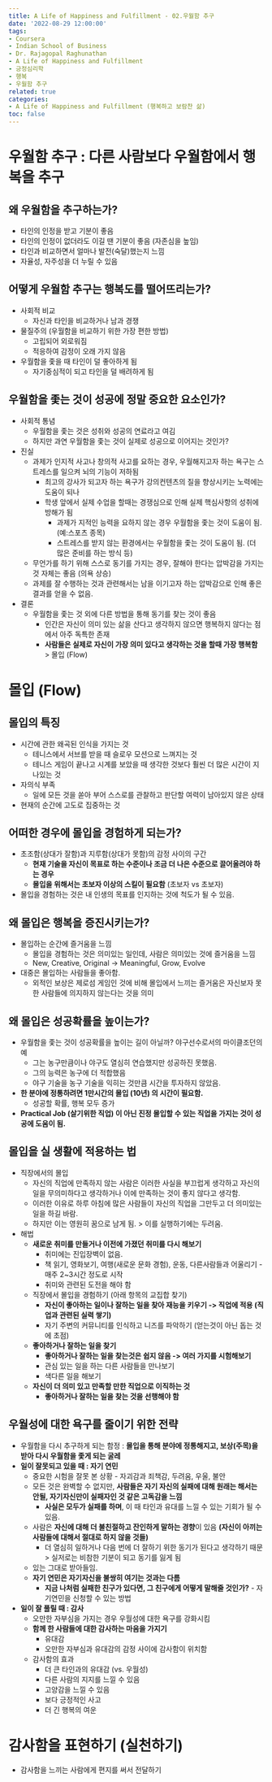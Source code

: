 ```yaml
---
title: A Life of Happiness and Fulfillment - 02.우월함 추구
date: '2022-08-29 12:00:00'
tags:
- Coursera
- Indian School of Business
- Dr. Rajagopal Raghunathan
- A Life of Happiness and Fulfillment
- 긍정심리학
- 행복
- 우월함 추구
related: true
categories:
- A Life of Happiness and Fulfillment (행복하고 보람찬 삶)
toc: false
---
```


# 우월함 추구 : 다른 사람보다 우월함에서 행복을 추구

## 왜 우월함을 추구하는가?

* 타인의 인정을 받고 기분이 좋음
* 타인의 인정이 없더라도 이길 땐 기분이 좋음 (자존심을 높임)
* 타인과 비교하면서 얼마나 발전(숙달)했는지 느낌
* 자율성, 자주성을 더 누릴 수 있음

## 어떻게 우월함 추구는 행복도를 떨어뜨리는가?

* 사회적 비교
	- 자신과 타인을 비교하거나 남과 경쟁
* 물질주의 (우월함을 비교하기 위한 가장 편한 방법)
	- 고립되어 외로워짐
	- 적응하여 감정이 오래 가지 않음
* 우월함을 좇을 때 타인이 덜 좋아하게 됨
	- 자기중심적이 되고 타인을 덜 배려하게 됨

## 우월함을 좇는 것이 성공에 정말 중요한 요소인가?

* 사회적 통념
	- 우월함을 좇는 것은 성취와 성공의 연료라고 여김
	- 하지만 과연 우월함을 좇는 것이 실제로 성공으로 이어지는 것인가?
* 진실
	- 과제가 인지적 사고나 창의적 사고를 요하는 경우, 우월해지고자 하는 욕구는 스트레스를 일으켜 뇌의 기능이 저하됨
		+ 최고의 강사가 되고자 하는 욕구가 강의컨텐츠의 질을 향상시키는 노력에는 도움이 되나
		+ 학생 앞에서 실제 수업을 할때는 경쟁심으로 인해 실제 핵심사항의 성취에 방해가 됨
			* 과제가 지적인 능력을 요하지 않는 경우 우월함을 좇는 것이 도움이 됨. (예:스포츠 종목)
			* 스트레스를 받지 않는 환경에서는 우월함을 좇는 것이 도움이 됨. (더 많은 준비를 하는 방식 등)
	- 무언가를 하기 위해 스스로 동기를 가지는 경우, 잘해야 한다는 압박감을 가지는 것 자체는 좋음 (의욕 상승)
	- 과제를 잘 수행하는 것과 관련해서는 남을 이기고자 하는 압박감으로 인해 좋은 결과를 얻을 수 없음.
* 결론
	- 우월함을 좇는 것 외에 다른 방법을 통해 동기를 찾는 것이 좋음
		+ 인간은 자신이 의미 있는 삶을 산다고 생각하지 않으면 행복하지 않다는 점에서 아주 독특한 존재
		+ **사람들은 실제로 자신이 가장 의미 있다고 생각하는 것을 할때 가장 행복함** > 몰입 (Flow)
			
# 몰입 (Flow)

## 몰입의 특징

- 시간에 관한 왜곡된 인식을 가지는 것
	+ 테니스에서 서브를 받을 때 슬로우 모션으로 느껴지는 것
	+ 테니스 게임이 끝나고 시계를 보았을 때 생각한 것보다 훨씬 더 많은 시간이 지나있는 것
- 자의식 부족
	+ 일에 모든 것을 쏟아 부어 스스로를 관찰하고 판단할 여력이 남아있지 않은 상태
- 현재의 순간에 고도로 집중하는 것
	
## 어떠한 경우에 몰입을 경험하게 되는가?

- 초조함(상대가 잘함)과 지루함(상대가 못함)의 감정 사이의 구간
	+ **현재 기술을 자신이 목표로 하는 수준이나 조금 더 나은 수준으로 끌어올려야 하는 경우**
	+ **몰입을 위해서는 초보자 이상의 스킬이 필요함** (초보자 vs 초보자)
- 몰입을 경험하는 것은 내 인생의 목표를 인지하는 것에 척도가 될 수 있음.

## 왜 몰입은 행복을 증진시키는가?

- 몰입하는 순간에 즐거움을 느낌
	+ 몰입을 경험하는 것은 의미있는 일인데, 사람은 의미있는 것에 즐거움을 느낌
	+ New, Creative, Original -> Meaningful, Grow, Evolve
- 대중은 몰입하는 사람들을 좋아함.
	+ 외적인 보상은 제로섬 게임인 것에 비해 몰입에서 느끼는 즐거움은 자신보자 못한 사람들에 의지하지 않는다는 것을 의미

## 왜 몰입은 성공확률을 높이는가?

* 우월함을 좇는 것이 성공확률을 높이는 길이 아닐까? 야구선수로서의 마이클조던의 예
	- 그는 농구만큼이나 야구도 열심히 연습했지만 성공하진 못했음. 
	- 그의 능력은 농구에 더 적합했음
	- 야구 기술을 농구 기술을 익히는 것만큼 시간을 투자하지 않았음.
* **한 분야에 정통하려면 1만시간의 몰입 (10년) 의 시간이 필요함.**
	- 성공할 확률, 행복 모두 증가
* **Practical Job (살기위한 직업) 이 아닌 진정 몰입할 수 있는 직업을 가지는 것이 성공에 도움이 됨.**


## 몰입을 실 생활에 적용하는 법
- 직장에서의 몰입
	+ 자신의 직업에 만족하지 않는 사람은 이러한 사실을 부끄럽게 생각하고 자신의 일을 무의미하다고 생각하거나 이에 만족하는 것이 좋지 않다고 생각함.
	+ 이러한 이유로 하루 아침에 많은 사람들이 자신의 직업을 그만두고 더 의미있는 일을 하길 바람.
	+ 하지만 이는 영원히 꿈으로 남게 됨. > 이를 실행하기에는 두려움.
- 해법
	+ **새로운 취미를 만들거나 이전에 가졌던 취미를 다시 해보기**
		* 취미에는 진입장벽이 없음.
		* 책 읽기, 영화보기, 여행(새로운 문화 경험), 운동, 다른사람들과 어울리기 - 매주 2~3시간 정도로 시작
		* 취미와 관련된 도전을 해야 함
	+ 직장에서 몰입을 경험하기 (아래 항목의 교집합 찾기)
		* **자신이 좋아하는 일이나 잘하는 일을 찾아 재능을 키우기 -> 직업에 적용 (직업과 관련된 실력 쌓기)**
		* 자기 주변의 커뮤니티를 인식하고 니즈를 파악하기 (얻는것이 아닌 돕는 것에 초점)
	+ **좋아하거나 잘하는 일을 찾기**
		* **좋아하거나 잘하는 일을 찾는것은 쉽지 않음 -> 여러 가지를 시험해보기**
		* 관심 있는 일을 하는 다른 사람들을 만나보기
		* 색다른 일을 해보기
	+ **자신이 더 의미 있고 만족할 만한 직업으로 이직하는 것**
		* **좋아하거나 잘하는 일을 찾는 것을 선행해야 함**
				
## 우월성에 대한 욕구를 줄이기 위한 전략

* 우월함을 다시 추구하게 되는 함정 : **몰입을 통해 분야에 정통해지고, 보상(주목)을 받아 다시 우월함을 좇게 되는 굴레**
* **일이 잘못되고 있을 때 : 자기 연민**
	- 중요한 시험을 잘못 본 상황 - 자괴감과 죄책감, 두려움, 우울, 불안
	- 모든 것은 완벽할 수 없지만, **사람들은 자기 자신의 실패에 대해 원래는 해서는 안될, 자기자신만이 실패자인 것 같은 고독감을 느낌**
		+ **사실은 모두가 실패를 하며**, 이 때 타인과 유대를 느낄 수 있는 기회가 될 수 있음.
	- 사람은 **자신에 대해 더 불친절하고 잔인하게 말하는 경향**이 있음 **(자신이 아끼는 사람들에 대해서 절대로 하지 않을 것들)**
		+ 더 열심히 일하거나 다음 번에 더 잘하기 위한 동기가 된다고 생각하기 때문 > 실저로는 비참한 기분이 되고 동기를 잃게 됨
	- 있는 그대로 받아들임.
	- **자기 연민은 자기자신을 불쌍히 여기는 것과는 다름**
		+ **지금 나처럼 실패한 친구가 있다면, 그 친구에게 어떻게 말해줄 것인가?** - 자기연민을 신청할 수 있는 방법
* **일이 잘 풀릴 때 : 감사**
	- 오만한 자부심을 가지는 경우 우월성에 대한 욕구를 강화시킴
	- **함께 한 사람들에 대한 감사하는 마음을 가지기**
		+ 유대감
		+ 오만한 자부심과 유대감의 감정 사이에 감사함이 위치함
	- 감사함의 효과
		+ 더 큰 타인과의 유대감 (vs. 우월성)
		+ 다른 사람의 지지를 느낄 수 있음
		+ 고양감을 느낄 수 있음
		+ 보다 긍정적인 사고
		+ 더 긴 행복의 여운
			
# 감사함을 표현하기 (실천하기)

* 감사함을 느끼는 사람에게 편지를 써서 전달하기
